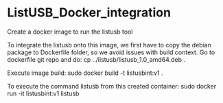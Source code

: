 # ListUSB_Docker_integration
Create a docker image to run the listusb tool

To integrate the listusb onto this image, we first have to copy the debian package to Dockerfile folder, so we avoid issues with build context. Go to dockerfile git repo and do:
cp ../listusb/listusb_1.0_amd64.deb .

Execute image build:
sudo docker build -t listusbint:v1 .

To execute the command listusb from this created container:
sudo docker run -it listusbint:v1 listusb
